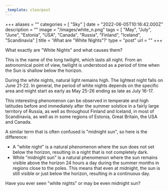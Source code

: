 ```yaml
---
_template: clearpost
---
```



+++
aliases = ""
categories = [ "Sky" ]
date = "2022-06-05T10:16:42.000Z"
description = ""
image = "/images/white_n.png"
tags = [
  "May",
  "July",
  "June",
  "Estonia",
  "USA",
  "Canada",
  "Russia",
  "Finland",
  "Iceland",
  "Scandinavia"
]
title = 'What are "White Nights"?'
type = "post"
url = ""
+++


What exactly are "White Nights" and what causes them?

This is the name of the long twilight, which lasts all night. From an astronomical point of view, twilight is understood as a period of time when the Sun is shallow below the horizon.

During the white nights, natural light remains high. The lightest night falls on June 21-22. In general, the period of white nights depends on the specific area and might start as early as May 25-26 ending as late as July 16-17.

This interesting phenomenon can be observed in temperate and high latitudes before and immediately after the summer solstice in a fairly large territory of Russia, as well as throughout Finland and Iceland, in most of Scandinavia, as well as in some regions of Estonia, Great Britain, the USA and Canada.

A similar term that is often confused is "midnight sun", so here is the difference: 

* A "white night" is a natural phenomenon where the sun does not set below the horizon, resulting in a night that is not completely dark. 
* While "midnight sun" is a natural phenomenon where the sun remains visible above the horizon 24 hours a day during the summer months in regions close to the poles. This means that even at midnight, the sun is still visible or just below the horizon, resulting in a continuous day.

Have you ever seen "white nights" or may be even midnight sun?

